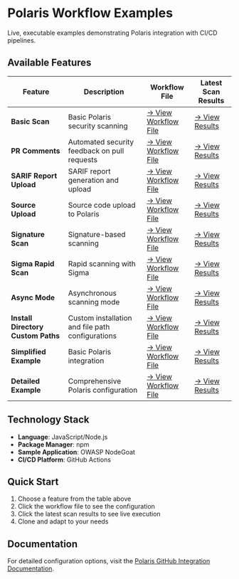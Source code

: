 # Polaris Workflow Examples                                                                                                                                                                                                                       
                                                                                                                                                                                                                                         
Live, executable examples demonstrating Polaris integration with CI/CD pipelines.                                                                                                                                                        
                                                                                                                                                                                                                                         
## Available Features                                                                                                                                                                                                                    
                                                                                                                                                                                                                                         
| Feature | Description | Workflow File | Latest Scan Results |                                                                                                                                                                          
|---------|-------------|---------------|---------------------|                                                                                                                                                                          
| **Basic Scan** | Basic Polaris security scanning | [→ View Workflow File](https://github.com/polaris-workflow-examples/basic-scan/blob/main/.github/workflows/nodejs-npm.yml) | [→ View Results](https://polaris-workflow-examples.github.io/basic-scan/) |                                                                                                                                                                      
| **PR Comments** | Automated security feedback on pull requests | [→ View Workflow File](https://github.com/polaris-workflow-examples/pr-comments/blob/main/.github/workflows/nodejs-npm.yml) | [→ View Results](https://polaris-workflow-examples.github.io/pr-comments/) |                                                                                                                                                                     
| **SARIF Report Upload** | SARIF report generation and upload | [→ View Workflow File](https://github.com/polaris-workflow-examples/sarif-report-upload/blob/main/.github/workflows/nodejs-npm.yml) | [→ View Results](https://polaris-workflow-examples.github.io/sarif-report-upload/) |                                                                                                                                                             
| **Source Upload** | Source code upload to Polaris | [→ View Workflow File](https://github.com/polaris-workflow-examples/source-upload/blob/main/.github/workflows/nodejs-npm.yml) | [→ View Results](https://polaris-workflow-examples.github.io/source-upload/) |                                                                                                                                                                   
| **Signature Scan** | Signature-based scanning | [→ View Workflow File](https://github.com/polaris-workflow-examples/signature-scan/blob/main/.github/workflows/nodejs-npm.yml) | [→ View Results](https://polaris-workflow-examples.github.io/signature-scan/) |                                                                                                                                                                  
| **Sigma Rapid Scan** | Rapid scanning with Sigma | [→ View Workflow File](https://github.com/polaris-workflow-examples/sigma-rapid-scan/blob/main/.github/workflows/nodejs-npm.yml) | [→ View Results](https://polaris-workflow-examples.github.io/sigma-rapid-scan/) |                                                                                                                                                                
| **Async Mode** | Asynchronous scanning mode | [→ View Workflow File](https://github.com/polaris-workflow-examples/async-mode/blob/main/.github/workflows/nodejs-npm.yml) | [→ View Results](https://polaris-workflow-examples.github.io/async-mode/) |
| **Install Directory Custom Paths** | Custom installation and file path configurations | [→ View Workflow File](https://github.com/polaris-workflow-examples/install-directory-custom-paths/blob/main/.github/workflows/nodejs-npm.yml) | [→ View Results](https://polaris-workflow-examples.github.io/install-directory-custom-paths/) |                                                                                                                                                  
| **Simplified Example** | Basic Polaris integration | [→ View Workflow File](https://github.com/polaris-workflow-examples/simplified-example/blob/main/.github/workflows/nodejs-npm.yml) | [→ View Results](https://polaris-workflow-examples.github.io/simplified-example/) |                                                                                                                                                              
| **Detailed Example** | Comprehensive Polaris configuration | [→ View Workflow File](https://github.com/polaris-workflow-examples/detailed-example/blob/main/.github/workflows/nodejs-npm.yml) | [→  View Results](https://polaris-workflow-examples.github.io/detailed-example/) |                                                                                                                                                                
                                                                                                                                                                                                                                         
## Technology Stack                                                                                                                                                                                                                      
                                                                                                                                                                                                                                         
- **Language**: JavaScript/Node.js                                                                                                                                                                                                       
- **Package Manager**: npm                                                                                                                                                                                                               
- **Sample Application**: OWASP NodeGoat                                                                                                                                                                                                 
- **CI/CD Platform**: GitHub Actions                                                                                                                                                                                                     
                                                                                                                                                                                                                                         
## Quick Start                                                                                                                                                                                                                           
                                                                                                                                                                                                                                         
1. Choose a feature from the table above                                                                                                                                                                                                 
2. Click the workflow file to see the configuration                                                                                                                                                                                      
3. Click the latest scan results to see live execution                                                                                                                                                                                   
4. Clone and adapt to your needs                                                                                                                                                                                                         
                                                                                                                                                                                                                                         
## Documentation                                                                                                                                                                                                                         
                                                                                                                                                                                                                                         
For detailed configuration options, visit the [Polaris GitHub Integration Documentation](https://documentation.blackduck.com/category/cicd_integrations). 
